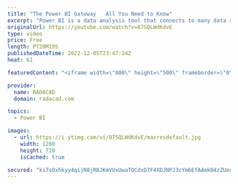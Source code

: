 ```yaml
---
title: "The Power BI Gateway   All You Need to Know"
excerpt: "Power BI is a data analysis tool that connects to many data sources. Suppose the data source for Power BI is located in an on-premises location. In that case, the connection from the cloud-based Power BI Service to the on-premises located data source should be created with an application called Gateway."
originalUrl: https://youtube.com/watch?v=87SQLWdKdvE
type: video
price: Free
length: PT20M19S
publishedDateTime: 2022-12-05T23:47:24Z
heat: 61

featuredContent: "<iframe width=\"800\" height=\"500\" frameborder=\"0\" src=\"https://www.youtube.com/embed/87SQLWdKdvE\" allow=\"accelerometer; autoplay; encrypted-media; gyroscope; picture-in-picture\" allowfullscreen></iframe>"

provider:
  name: RADACAD
  domain: radacad.com

topics:
  - Power BI

images:
  - url: https://i.ytimg.com/vi/87SQLWdKdvE/maxresdefault.jpg
    width: 1280
    height: 720
    isCached: true

secured: "ki7sOxhkyy4qijN8jRBJKmVUxUwaTQCdxD7F4XDJNPJ3cYm6EfAAmkB4zZUent9T3Q9n9cr7bBQtcAGmQ/M0BX7UQcDk0RE/4r4Cyl5zxHtPR9rLn15ZBGDeCUWXlTOvyUI1hnVi12GUNnEqXcUI0WsgClQQac5hhFRG2FEj9Ph0E3sL7/hU3t2ZCJgHTdZUlQEjlA8q4lrqbftboryaD2qFtdu8UR5gipPtslKwv2QjIVPoX38hvtWKooz82rhRzuGrPw/pArvz7LE81Rqnm/X46SGuFbh6GpnFlcWPK9wQyGw2s8655ynSNQYBSC7ZMlo4WcKm7hnrR2f5VeOBr7zVtlD4Q8ifD3dD8MSHpNEob7t4aIQaRW/XqXaJM43KLOTXuVYQ+Pyoy+NnDA/y7Si/c1DtWdDfo6tpSACXBdw=;2ufCHwofzRtDGMjfr3fJoA=="
---
```



